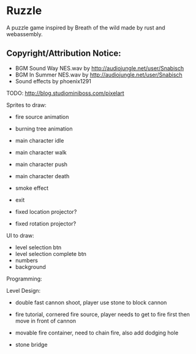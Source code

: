 # Ruzzle

A puzzle game inspired by Breath of the wild made by rust and webassembly.

## Copyright/Attribution Notice:

* BGM Sound Way NES.wav by http://audiojungle.net/user/Snabisch
* BGM In Summer NES.wav by http://audiojungle.net/user/Snabisch
* Sound effects by phoenix1291

TODO:
http://blog.studiominiboss.com/pixelart

Sprites to draw:

- fire source animation
- burning tree animation
- main character idle
- main character walk
- main character push
- main character death
- smoke effect
- exit

- fixed location projector?
- fixed rotation projector?

UI to draw:
- level selection btn
- level selection complete btn
- numbers
- background

Programming:

Level Design:
- double fast cannon shoot, player use stone to block cannon
- fire tutorial, cornered fire source, player needs to get to fire first then move in front of cannon
- movable fire container, need to chain fire, also add dodging hole

- stone bridge